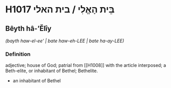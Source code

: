 # H1017 בֵּית הָאֱלִי / בית האלי

## Bêyth hâ-ʼĔlîy

_(bayth haw-el-ee' | bate haw-eh-LEE | bate ha-ay-LEE)_

### Definition

adjective; house of God; patrial from [[H1008]] with the article interposed; a Beth-elite, or inhabitant of Bethel; Bethelite.

- an inhabitant of Bethel
